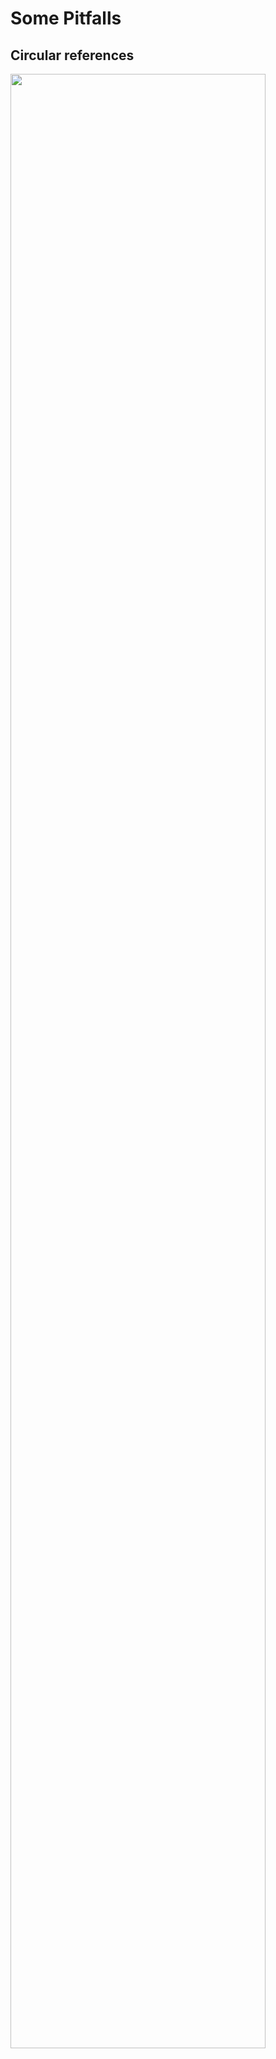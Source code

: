 # Some Pitfalls

## Circular references

<img src="./assets/images/circular.png" style="width: 90%; margin: auto;"/>
